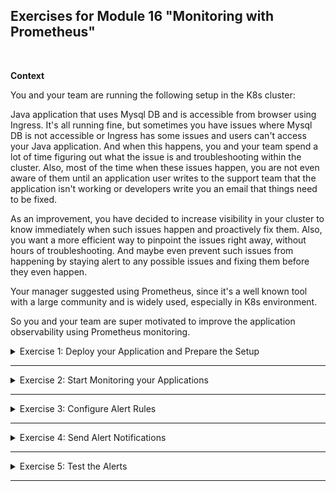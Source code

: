 ## Exercises for Module 16 "Monitoring with Prometheus"
<br />

**Context**

You and your team are running the following setup in the K8s cluster:

Java application that uses Mysql DB and is accessible from browser using Ingress. It's all running fine, but sometimes you have issues where Mysql DB is not accessible or Ingress has some issues and users can't access your Java application. And when this happens, you and your team spend a lot of time figuring out what the issue is and troubleshooting within the cluster. Also, most of the time when these issues happen, you are not even aware of them until an application user writes to the support team that the application isn't working or developers write you an email that things need to be fixed.

As an improvement, you have decided to increase visibility in your cluster to know immediately when such issues happen and proactively fix them. Also, you want a more efficient way to pinpoint the issues right away, without hours of troubleshooting. And maybe even prevent such issues from happening by staying alert to any possible issues and fixing them before they even happen.

Your manager suggested using Prometheus, since it's a well known tool with a large community and is widely used, especially in K8s environment.

So you and your team are super motivated to improve the application observability using Prometheus monitoring.

<details>
<summary>Exercise 1: Deploy your Application and Prepare the Setup</summary>
<br />

**Tasks:**

- Create a K8s cluster
- Deploy Mysql database for your Java application with 2 replicas (You can use the following helm chart: https://github.com/bitnami/charts/tree/master/bitnami/mysql)
- Deploy Java Maven application with 3 replicas that talks to the Mysql DB
- Deploy Nginx Ingress Controller (You can use the following helm chart: https://github.com/kubernetes/ingress-nginx/tree/master/charts/ingress-nginx)
- Now configure access to your Java application using an Ingress rule

You can use the Ansible playbook from Ansible exercises 7 & 8 with a few adjustments to configure this setup. 

**Solution:**

**Create a K8s cluster on LKE and set the kubeconfig file**\
Login to your [Linode account](https://cloud.linode.com/), press the blue "Create" button and select "Kubernetes". Enter a cluster label (e.g. 'monitoring'), choose a region close to you (e.g. 'Frankfurt, DE (eu-central)') and select the latest Kubernetes version (e.g. 1.26). Check 'No' for high availability control plane. In the "Add Node Pools" section select the "Shared CPU" tab and add 2 "Linode 4 GB" nodes to the cart. Press the "Create Cluster" button.\
On the dashboard you can see the two worker nodes (Linodes). Wait until both are up and running.

In the Kubernetes section at the top you can download a 'monitoring-kubeconfig.yaml' file with the credentials and certificates you need to connect to the K8s cluster. Download it and set the environment variable KUBECONFIG on your local machine to this file:
```sh
chmod 400 ~/Downloads/monitoring-kubeconfig.yaml
export KUBECONFIG=~/Downloads/monitoring-kubeconfig.yaml

# now kubectl commands will be connected with the linode cluster
kubectl get nodes
# NAME                            STATUS   ROLES    AGE   VERSION
# lke132137-194973-0bb2a7520000   Ready    <none>   77s   v1.26.3
# lke132137-194973-5414aa870000   Ready    <none>   41s   v1.26.3
```

**Create a docker-registry secret**\
```sh
DOCKER_REGISTRY_SERVER=docker.io
DOCKER_USER=fsiegrist
DOCKER_EMAIL=<your-dockerhub-email>
DOCKER_PASSWORD=<your-dockerhub-pwd>

kubectl create secret docker-registry my-registry-key\
  --docker-server=$DOCKER_REGISTRY_SERVER\
  --docker-username=$DOCKER_USER\
  --docker-password=$DOCKER_PASSWORD\
  --docker-email=$DOCKER_EMAIL

# secret/my-registry-key created
```

**Build the application and push image to private Docker Registry**
```sh
cd bootcamp-java-mysql
./gradlew build

# build and push the docker image using buildx on an apple M2 machine
docker buildx create --use
docker login
docker buildx build --platform linux/amd64 -t fsiegrist/fesi-repo:bootcamp-java-mysql-monitoring-1.0 --push .

# or conventionally on an amd64 machine
docker build -t fsiegrist/fesi-repo:bootcamp-java-mysql-monitoring-1.0 .
docker push fsiegrist/fesi-repo:bootcamp-java-mysql-monitoring-1.0
```

**Execute Ansible playbook to deploy java and mysql apps in k8s cluster**\
Adjust the value of the `hosts` attribute in 'kubernetes-manifests/java-app-ingress.yaml' to the IP address or reverse DNS of one of the nodes in the LKE cluster. The execute the ansible playbook to configure the cluster:
```sh
ansible-playbook ex1-configure-k8s.yaml
```

After a couple of minutes the mysql and java-app pods should be running:
```sh
kubectl get pods
# NAME                                   READY   STATUS    RESTARTS        AGE
# java-app-deployment-57d9d54dbb-57cxv   1/1     Running   4 (2m17s ago)   3m35s
# java-app-deployment-57d9d54dbb-lhq5c   1/1     Running   4 (2m15s ago)   3m35s
# java-app-deployment-57d9d54dbb-sn949   1/1     Running   5 (96s ago)     3m35s
# mysql-release-primary-0                1/1     Running   0               3m38s
# mysql-release-secondary-0              1/1     Running   0               3m38s
```

**NOTES:**\
If you get an error on creating ingress component related to "nginx-controller-admission" webhook, than manually delete the ValidationWebhook and try again. To delete the ValidationWebhook:
```sh
kubectl get ValidatingWebhookConfiguration # gives you the name
kubectl delete ValidatingWebhookConfiguration {name}
```

</details>

******

<details>
<summary>Exercise 2: Start Monitoring your Applications</summary>
<br />

**Tasks:**

Note: as you've learned, we deploy separate exporter applications for different services to monitor third party applications. But, some cloud native applications may have the metrics scraping configuration inside and not require an addition exporter application. So check whether the chart of that application supports scraping configuration before deploying a separate exporter for it.

- Deploy Prometheus Operator in your cluster (You can use the following helm chart: https://github.com/prometheus-community/helm-charts/tree/main/charts/kube-prometheus-stack)
- Configure metrics scraping for Nginx Controller
- Configure metrics scraping for Mysql
- Configure metrics scraping for Java application (Note: Java application exposes metrics on port 8081, NOT on /metrics endpoint)
- Check in Prometheus UI, that all three application metrics are being collected


**Solution:**

**Deploy promentheus operator**
```sh
# make sure the helm charts repo 'prometheus-community' is available
helm repo add prometheus-community https://prometheus-community.github.io/helm-charts
helm repo update

# create a namespace 'monitoring' and install the prometheus stack in it
kubectl create namespace monitoring
helm install monitoring-stack prometheus-community/kube-prometheus-stack -n monitoring
# NAME: monitoring-stack
# LAST DEPLOYED: Sun Sep 24 15:32:58 2023
# NAMESPACE: monitoring
# STATUS: deployed
# REVISION: 1
# NOTES:
# kube-prometheus-stack has been installed. Check its status by running:
#   kubectl --namespace monitoring get pods -l "release=monitoring-stack"
```

**Access Prometheus UI and view its targets**
```sh
kubectl port-forward svc/monitoring-stack-kube-prom-prometheus 9090:9090 -n monitoring
```
Open the browser and navigate to [http://127.0.0.1:9090/targets](http://127.0.0.1:9090/targets).

**NOTE:**
We are using the label 'release: monitoring-stack' to expose scrape endpoints. This label may change with newer prometheus stack versions, so to check which label you need to apply, do the following:
```sh
# get name of the prometheus CRD
kubectl get prometheus -n monitoring
# NAME                                    VERSION   DESIRED   READY   RECONCILED   AVAILABLE   AGE
# monitoring-stack-kube-prom-prometheus   v2.47.0   1         1       True         True        21m

# print out the ServiceMonitor selector
kubectl get prometheus monitoring-stack-kube-prom-prometheus -n monitoring -o yaml | grep serviceMonitorSelector -A 2
#   serviceMonitorSelector:
#     matchLabels:
#       release: monitoring-stack      <-----
```

**Add metrics scraping to nginx, mysql and java apps**
```sh
ansible-playbook ex2-configure-k8s.yaml
```

Access Prometheus UI and see that new targets for mysql, nginx and your java application have been added. Open the browser and navigate to [http://127.0.0.1:9090/targets](http://127.0.0.1:9090/targets):
- serviceMonitor/default/java-app-sm/0 (3/3 up)
- serviceMonitor/default/mysql-release/0 (2/2 up)
- serviceMonitor/ingress/ingress-controller-ingress-nginx-controller/0 (1/1 up)

</details>

******

<details>
<summary>Exercise 3: Configure Alert Rules</summary>
<br />

**Tasks:**

Now it's time to configure alerts for critical issues that may happen with any of the applications.

- Configure an alert rule for nginx-ingress: More than 5% of HTTP requests have status 4xx
- Configure alert rules for Mysql: All Mysql instances are down & Mysql has too many connections
- Configure alert rule for the Java application: Too many requests
- Configure alert rule for a K8s component: StatefulSet replicas mismatch (Since Mysql is deployed as a StatefulSet, if one of the replicas goes down, we want to be notified)


**Solution:**

Apply the following alert rule configurations to the cluster:
```sh
kubectl apply -f kubernetes-manifests/ex3-nginx-alert-rules.yaml
# prometheusrule.monitoring.coreos.com/ingress-rules created

kubectl apply -f kubernetes-manifests/ex3-mysql-alert-rules.yaml
# prometheusrule.monitoring.coreos.com/mysql-rules created

kubectl apply -f kubernetes-manifests/ex3-java-alert-rules.yaml
# prometheusrule.monitoring.coreos.com/java-rules created

kubectl apply -f kubernetes-manifests/ex3-k8s-alert-rules.yaml
# prometheusrule.monitoring.coreos.com/k8s-rules created
```

Access Prometheus UI and see that 5 new alert rules have been added (one for java, k8s and ingress; two for mysql). Open the browser and navigate to [http://127.0.0.1:9090/alerts](http://127.0.0.1:9090/alerts) or [http://127.0.0.1:9090/rules](http://127.0.0.1:9090/rules).

</details>

******

<details>
<summary>Exercise 4: Send Alert Notifications</summary>
<br />

**Tasks:**

Great job! You have added observability to your cluster, and you have configured your monitoring with all the important alerts. Now when issues happen in the cluster, you want to automatically notify people who are responsible for fixing the issue or at least observing the issue, so it doesn't break the cluster.

- Configure alert manager to send all issues related to Java or Mysql application to the developer team's Slack channel. (Hint: You can use the following guide to set up a Slack channel for the notifications: https://www.freecodecamp.org/news/what-are-github-actions-and-how-can-you-automate-tests-and-slack-notifications/#part-2-post-new-pull-requests-to-slack)
- Configure alert manager to send all issues related Nginx Ingress Controller or K8s components to K8s administrator's email address.

Note: Of course, in your case, this can be your own email address or your own Slack channel.


**Solution:**

Use this [freecodecamp](https://www.freecodecamp.org/news/what-are-github-actions-and-how-can-you-automate-tests-and-slack-notifications/) guide to set up your Slack channel.

Configure your email account as described in the [demo project](../demo-projects/2-alerting/). Copy the app-password value and write it into the `kubernetes-manifests/ex4-email-secret.yaml` Secret configuration (base64 encoded).

Execute the following commands to configure the alert manager to send notifications:
```sh
kubectl apply -f kubernetes-manifests/ex4-email-secret.yaml
# secret/gmail-auth created

kubectl apply -f kubernetes-manifests/ex4-slack-secret.yaml
# secret/slack-auth created

kubectl apply -f kubernetes-manifests/ex4-alert-manager-configuration.yaml
# alertmanagerconfig.monitoring.coreos.com/main-rules-alert-config created
```

Create a port-forwarding for the Alertmanager UI:
```sh
kubectl port-forward svc/monitoring-stack-kube-prom-alertmanager -n monitoring 9093:9093
```

Open the browser and navigate to [http://localhost:9093/#/status](http://localhost:9093/#/status) to see the added routes and receivers in the configuration of the Alertmanager.

</details>

******

<details>
<summary>Exercise 5: Test the Alerts</summary>
<br />

**Tasks:**

Of course, you want to check now that your whole setup works, so try to simulate issues and trigger 1 alert for each notification channel (Slack and E-mail).

For this, you can simply kubectl delete one of the stateful set pods, or Mysql pods or try accessing your java applications on a /path-that-doesnt-exist etc. 


**Solution:**



</details>

******